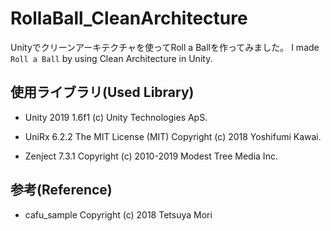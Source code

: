 # RollaBall_CleanArchitecture

Unityでクリーンアーキテクチャを使ってRoll a Ballを作ってみました。
I made `Roll a Ball` by using Clean Architecture in Unity.





## 使用ライブラリ(Used Library)

- Unity 2019 1.6f1 (c) Unity Technologies ApS.

- UniRx 6.2.2 The MIT License (MIT) Copyright (c) 2018 Yoshifumi Kawai.

- Zenject 7.3.1 Copyright (c) 2010-2019 Modest Tree Media Inc.

## 参考(Reference)

- cafu_sample Copyright (c) 2018 Tetsuya Mori

